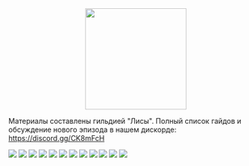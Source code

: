 <center><img src="./triforce.png" width="200" height="200"/></center>
<p>Материалы составлены гильдией "Лисы". Полный список гайдов и обсуждение нового эпизода в нашем дискорде: <a target="_blank" href="https://discord.gg/CK8mFcH"> https://discord.gg/CK8mFcH</a></p>
<img src="./alch.png" />
<img src="./blacksmith.png" />
<img src="./assassin.png" />
<img src="./rogue.png" />
<img src="./bard.png" />
<img src="./dancer.png" />
<img src="./hunter.png" />
<img src="./crusader.png" />
<img src="./priest.png" />
<img src="./monk.png" />
<img src="./sage.png" />
<img src="./warlock.png" />
